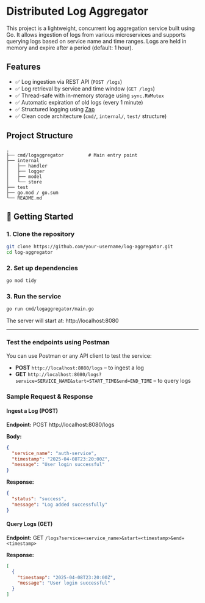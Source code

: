 #  Distributed Log Aggregator

This project is a lightweight, concurrent log aggregation service built using Go. It allows ingestion of logs from various microservices and supports querying logs based on service name and time ranges. Logs are held in memory and expire after a period (default: 1 hour).

##  Features

- ✅ Log ingestion via REST API (`POST /logs`)
- ✅ Log retrieval by service and time window (`GET /logs`)
- ✅ Thread-safe with in-memory storage using `sync.RWMutex`
- ✅ Automatic expiration of old logs (every 1 minute)
- ✅ Structured logging using [Zap](https://github.com/uber-go/zap)
- ✅ Clean code architecture (`cmd/`, `internal/`, `test/` structure)

## Project Structure
```text
.
├── cmd/logaggregator         # Main entry point
├── internal
│   ├── handler               
│   ├── logger                
│   ├── model                 
│   └── store                 
├── test                      
├── go.mod / go.sum           
└── README.md                
```

## 🏁 Getting Started
### 1. Clone the repository
```bash
git clone https://github.com/your-username/log-aggregator.git
cd log-aggregator
```

### 2. Set up dependencies

```bash
go mod tidy
```

### 3. Run the service

```bash
go run cmd/logaggregator/main.go
```
The server will start at:
http://localhost:8080

---

###  Test the endpoints using Postman

You can use Postman or any API client to test the service:

- **POST** `http://localhost:8080/logs` – to ingest a log
- **GET** `http://localhost:8080/logs?service=SERVICE_NAME&start=START_TIME&end=END_TIME` – to query logs


###  Sample Request & Response

####  Ingest a Log (POST)

**Endpoint:**
POST http://localhost:8080/logs


**Body:**
```json
{
  "service_name": "auth-service",
  "timestamp": "2025-04-08T23:20:00Z",
  "message": "User login successful"
}
```
**Response:**
```json
{
  "status": "success",
  "message": "Log added successfully"
}
```

####  Query Logs (GET)

**Endpoint:**
GET `/logs?service=<service_name>&start=<timestamp>&end=<timestamp>`


**Response:**
```json
[
  {
    "timestamp": "2025-04-08T23:20:00Z",
    "message": "User login successful"
  }
]

```
